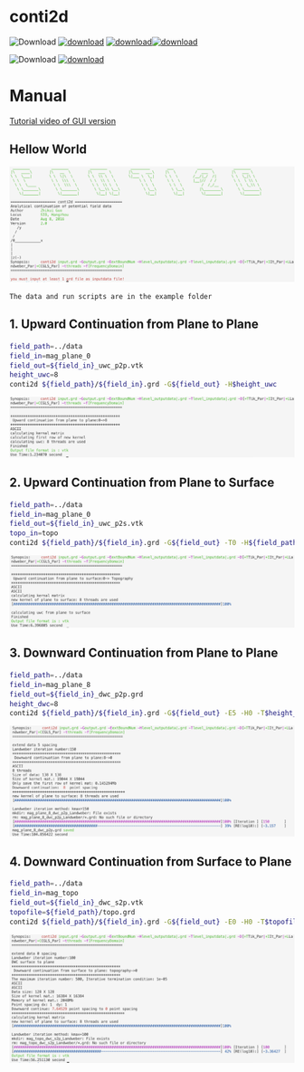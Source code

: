 # conti2d

![Download](https://img.shields.io/badge/Download-orange.svg)   [![download](https://img.shields.io/badge/binary-win-green.svg)](https://github.com/CosmicScholar/conti2d/archive/2.0.zip)   [![download](https://img.shields.io/badge/binary-OSX-green.svg)](https://github.com/CosmicScholar/conti2d)[![download](https://img.shields.io/badge/source-v2.0-green.svg)](https://github.com/CosmicScholar/conti2d)

![Download](https://img.shields.io/badge/Documents-orange.svg) [![download](https://img.shields.io/badge/Doxygen-doc-green.svg)](https://cosmicscholar.github.io/conti2d/)

# Manual

[Tutorial video of GUI version](https://youtu.be/jQcnD3rnlkg)

## Hellow World

![](figures/snapshot/hello.png)

    The data and run scripts are in the example folder

## 1. Upward Continuation from Plane to Plane

```bash
field_path=../data
field_in=mag_plane_0
field_out=${field_in}_uwc_p2p.vtk
height_uwc=8
conti2d ${field_path}/${field_in}.grd -G${field_out} -H$height_uwc
```
![](figures/snapshot/uwc_p2p.png)

## 2. Upward Continuation from Plane to Surface

```bash
field_path=../data
field_in=mag_plane_0
field_out=${field_in}_uwc_p2s.vtk
topo_in=topo
conti2d ${field_path}/${field_in}.grd -G${field_out} -T0 -H${field_path}/${topo_in}.grd 
```
![](figures/snapshot/uwc_p2s.png)

## 3. Downward Continuation from Plane to Plane

```bash
field_path=../data
field_in=mag_plane_8
field_out=${field_in}_dwc_p2p.grd
height_dwc=8
conti2d ${field_path}/${field_in}.grd -G${field_out} -E5 -H0 -T$height_dwc -D+L1500  
```
![](figures/snapshot/dwc_p2p.png)

## 4. Downward Continuation from Surface to Plane

```bash
field_path=../data
field_in=mag_topo   
field_out=${field_in}_dwc_s2p.vtk
topofile=${field_path}/topo.grd
conti2d ${field_path}/${field_in}.grd -G${field_out} -E0 -H0 -T$topofile -D+L1500 
```
![](figures/snapshot/dwc_s2p.png)